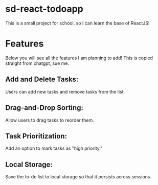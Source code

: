 # sd-react-todoapp
This is a small project for school, so I can learn the base of ReactJS!

# Features
Below you will see all the features I am planning to add! This is copied straight from chatgpt, sue me.
## Add and Delete Tasks: 
Users can add new tasks and remove tasks from the list.
## Drag-and-Drop Sorting: 
Allow users to drag tasks to reorder them.
## Task Prioritization: 
Add an option to mark tasks as "high priority."
## Local Storage: 
Save the to-do list to local storage so that it persists across sessions.
